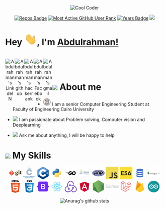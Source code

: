 <p align="center">
<!-- gif after being senior-->
<!--   <img src="https://media3.giphy.com/media/QHE5gWI0QjqF2/giphy.gif?cid=ecf05e47no7p0yxzg1sm6ad43msjj8hjpooer5aiged2gqzr&rid=giphy.gif" alt="Cool Coder" width="500" height="400"> -->
  <img src="https://media4.giphy.com/media/a8rlSHPozsTEuh1ibJ/giphy.gif?cid=ecf05e476umzs498gr14l6b9p6mw6f6tsxaze0k9m31qdkxh&rid=giphy.gif" alt="Cool Coder" width="500" height="400">
  
</p>

<div align="center">

[![Repos Badge](https://badges.pufler.dev/repos/Abdulrahman-Khalid)](https://badges.pufler.dev)
[![Most Active GitHub User Rank](https://enkuarsfhe5r9xs.m.pipedream.net)](https://commits.top/egypt.html)
[![Years Badge](https://badges.pufler.dev/years/Abdulrahman-Khalid)](https://badges.pufler.dev)
<img src="https://komarev.com/ghpvc/?username=Abdulrahman-Khalid&label=Profile%20views&color=0e75b6&style=flat"/>

</div>

# Hey <img src="wave.gif" width="40px">, I'm [Abdulrahman!](https://www.linkedin.com/in/abdulrahman-elshafei/) 

<br/>

<div align="center">
  <a href="https://www.linkedin.com/in/abdulrahman-elshafei/">
    <img align="left" alt="Abdulrahman's LinkdeIN" width="30px" src="https://image.flaticon.com/icons/svg/2111/2111465.svg" draggable="false" />
  </a>
  <a href="https://github.com/Abdulrahman-Khalid">
    <img align="left" alt="Abdulrahman's github" width="30px" src="https://image.flaticon.com/icons/svg/2111/2111432.svg" draggable="false" />
  </a>
  <a href="https://www.hackerrank.com/Khufu?hr_r=1">
    <img align="left" alt="Abdulrahman's hackerrank" width="30px" src="https://assets.brandfolder.com/y9ol94wb/v/331198/view@2x.png?v=1591971279" draggable="false" />
  </a>
  <a href="https://www.facebook.com/ayy.abdulrahman/">
    <img align="left" alt="Abdulrahman's Facebook" width="30px" src="https://image.flaticon.com/icons/svg/2111/2111342.svg" draggable="false" />
  </a>
  <a href="mailto:abdulrahman.elshafei98@gmail.com">
    <img align="left" alt="Abdulrahman's gmail" width="30px" src="https://image.flaticon.com/icons/svg/732/732200.svg" draggable="false" />
  </a>
</div>

<br />
<br />

# <img src="https://media3.giphy.com/media/MxYQrB9jeGzza/giphy.gif?cid=ecf05e47ba7e0bedykjg8jetljvnl4fad4ulmz53pmdcd8gu&rid=giphy.gif" width="50" draggable="false" > About me

- <img src="faculty_logo.png" width="25" draggable="false"> I am a senior Computer Engineering Student  at Faculty of Engineering Cairo University</a>

- <img src="https://image.flaticon.com/icons/svg/888/888954.svg" width="25" draggable="false"> I am passionate about Problem solving, Computer vision and Deeplearning

- <img src="https://image.flaticon.com/icons/svg/3094/3094869.svg" width="25" draggable="false"> Ask me about anything, I will be happy to help




# <img src="https://media.giphy.com/media/WUlplcMpOCEmTGBtBW/giphy.gif" width="50"> My Skills

<div align="center">

<code><img height="40" src="https://raw.githubusercontent.com/github/explore/80688e429a7d4ef2fca1e82350fe8e3517d3494d/topics/git/git.png"></code>
<code><img height="40" src="https://raw.githubusercontent.com/github/explore/80688e429a7d4ef2fca1e82350fe8e3517d3494d/topics/c/c.png"></code>
<code><img height="40" src="https://raw.githubusercontent.com/github/explore/80688e429a7d4ef2fca1e82350fe8e3517d3494d/topics/cpp/cpp.png"></code>
<code><img height="40" src="https://raw.githubusercontent.com/github/explore/80688e429a7d4ef2fca1e82350fe8e3517d3494d/topics/python/python.png"></code>
<code><img height="40" src="https://raw.githubusercontent.com/github/explore/80688e429a7d4ef2fca1e82350fe8e3517d3494d/topics/go/go.png"></code>
<code><img height="40" src="https://raw.githubusercontent.com/github/explore/80688e429a7d4ef2fca1e82350fe8e3517d3494d/topics/java/java.png"></code>
<code><img height="40" src="https://raw.githubusercontent.com/github/explore/80688e429a7d4ef2fca1e82350fe8e3517d3494d/topics/php/php.png"></code>
<code><img height="40" src="https://raw.githubusercontent.com/github/explore/80688e429a7d4ef2fca1e82350fe8e3517d3494d/topics/javascript/javascript.png"></code>
<code><img height="40" src="https://raw.githubusercontent.com/github/explore/80688e429a7d4ef2fca1e82350fe8e3517d3494d/topics/es6/es6.png"></code>
<code><img height="40" src="https://raw.githubusercontent.com/github/explore/80688e429a7d4ef2fca1e82350fe8e3517d3494d/topics/sql/sql.png"></code>
<code><img height="40" src="https://raw.githubusercontent.com/github/explore/80688e429a7d4ef2fca1e82350fe8e3517d3494d/topics/mongodb/mongodb.png"></code>
<code><img height="40" src="https://raw.githubusercontent.com/github/explore/80688e429a7d4ef2fca1e82350fe8e3517d3494d/topics/html/html.png"></code>
<code><img height="40" src="https://raw.githubusercontent.com/github/explore/80688e429a7d4ef2fca1e82350fe8e3517d3494d/topics/css/css.png"></code>
<img src="https://raw.githubusercontent.com/devicons/devicon/master/icons/bootstrap/bootstrap-plain.svg" alt="bootstrap" width="40" height="40" />
<code><img height="40" src="https://raw.githubusercontent.com/github/explore/80688e429a7d4ef2fca1e82350fe8e3517d3494d/topics/react/react.png"></code>
<code><img height="40" src="https://raw.githubusercontent.com/github/explore/80688e429a7d4ef2fca1e82350fe8e3517d3494d/topics/redux/redux.png"></code>
<code><img height="40" src="https://raw.githubusercontent.com/github/explore/80688e429a7d4ef2fca1e82350fe8e3517d3494d/topics/angular/angular.png"></code>
<code><img height="40" src="https://raw.githubusercontent.com/github/explore/80688e429a7d4ef2fca1e82350fe8e3517d3494d/topics/nodejs/nodejs.png"></code>
<code><img height="40" src="https://raw.githubusercontent.com/github/explore/80688e429a7d4ef2fca1e82350fe8e3517d3494d/topics/express/express.png"></code>
<code><img height="40" src="https://raw.githubusercontent.com/github/explore/80688e429a7d4ef2fca1e82350fe8e3517d3494d/topics/laravel/laravel.png"></code>
<code><img height="40" src="https://raw.githubusercontent.com/github/explore/80688e429a7d4ef2fca1e82350fe8e3517d3494d/topics/firebase/firebase.png"></code>
<code><img height="40" src="https://raw.githubusercontent.com/github/explore/80688e429a7d4ef2fca1e82350fe8e3517d3494d/topics/arduino/arduino.png"></code>

  
![Anurag's github stats](https://github-readme-stats.vercel.app/api?username=Abdulrahman-Khalid&show_icons=true&theme=radical)

</div>

